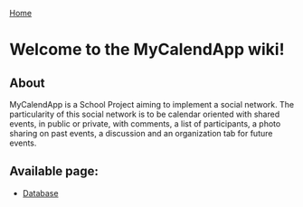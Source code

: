 [Home](../Home.md) 

# Welcome to the MyCalendApp wiki!

## About 

MyCalendApp is a School Project aiming to implement a social network. The particularity of this social network is to be calendar oriented with shared events, in public or private, with comments, a list of participants, a photo sharing on past events, a discussion and an organization tab for future events.

## Available page: 
- [Database](./database/database.md)
